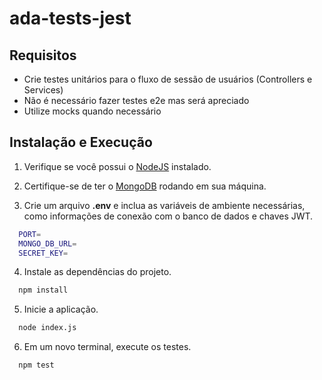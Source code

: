 # ada-tests-jest

## Requisitos
- Crie testes unitários para o fluxo de sessão de usuários (Controllers e Services)
- Não é necessário fazer testes e2e mas será apreciado
- Utilize mocks quando necessário

## Instalação e Execução
1. Verifique se você possui o [NodeJS](https://nodejs.org/en/download/current) instalado.

2. Certifique-se de ter o [MongoDB](https://www.mongodb.com/pt-br) rodando em sua máquina. 

3. Crie um arquivo **.env** e inclua as variáveis de ambiente necessárias, como informações de conexão com o banco de dados e chaves JWT.

```bash
  PORT=
  MONGO_DB_URL=
  SECRET_KEY=
```

4. Instale as dependências do projeto.
```bash
  npm install
```

5. Inicie a aplicação.
```bash
  node index.js
```

6. Em um novo terminal, execute os testes.
```bash 
  npm test
```
